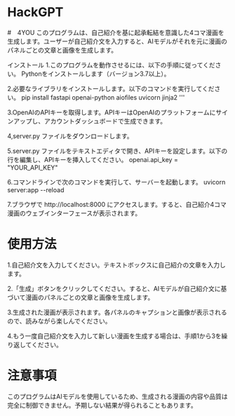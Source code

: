 # HackGPT
#　4YOU
このプログラムは、自己紹介を基に起承転結を意識した4コマ漫画を生成します。ユーザーが自己紹介文を入力すると、AIモデルがそれを元に漫画のパネルごとの文章と画像を生成します。

インストール
1.このプログラムを動作させるには、以下の手順に従ってください。
Pythonをインストールします（バージョン3.7以上）。

2.必要なライブラリをインストールします。以下のコマンドを実行してください。
pip install fastapi openai-python aiofiles uvicorn jinja2
'''

3.OpenAIのAPIキーを取得します。APIキーはOpenAIのプラットフォームにサインアップし、アカウントダッシュボードで生成できます。

4,server.py ファイルをダウンロードします。

5.server.py ファイルをテキストエディタで開き、APIキーを設定します。以下の行を編集し、APIキーを挿入してください。
openai.api_key = "YOUR_API_KEY"

6.コマンドラインで次のコマンドを実行して、サーバーを起動します。
uvicorn server:app --reload

7.ブラウザで http://localhost:8000 にアクセスします。すると、自己紹介4コマ漫画のウェブインターフェースが表示されます。

# 使用方法
1.自己紹介文を入力してください。テキストボックスに自己紹介の文章を入力します。

2.「生成」ボタンをクリックしてください。すると、AIモデルが自己紹介文に基づいて漫画のパネルごとの文章と画像を生成します。

3.生成された漫画が表示されます。各パネルのキャプションと画像が表示されるので、読みながら楽しんでください。

4.もう一度自己紹介文を入力して新しい漫画を生成する場合は、手順1から3を繰り返してください。

# 注意事項
このプログラムはAIモデルを使用しているため、生成される漫画の内容や品質は完全に制御できません。予期しない結果が得られることもあります。
